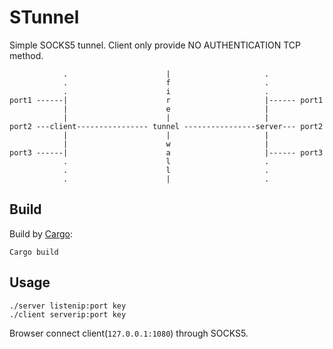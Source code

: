 STunnel
=======

Simple SOCKS5 tunnel. Client only provide NO AUTHENTICATION TCP method.

	            .                      |                     .
	            .                      f                     .
	            .                      i                     .
	port1 ------|                      r                     |------ port1
	            |                      e                     |
	            |                      |                     |
	port2 ---client---------------- tunnel ----------------server--- port2
	            |                      |                     |
	            |                      w                     |
	port3 ------|                      a                     |------ port3
	            .                      l                     .
	            .                      l                     .
	            .                      |                     .

Build
-----

Build by [Cargo](https://crates.io/):

	Cargo build

Usage
-----

	./server listenip:port key
	./client serverip:port key

Browser connect client(`127.0.0.1:1080`) through SOCKS5.